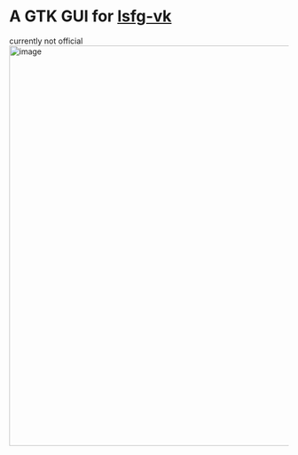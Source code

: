 # A GTK GUI for [lsfg-vk](https://github.com/PancakeTAS/lsfg-vk)
currently not official
<img width="922" height="722" alt="image" src="https://github.com/user-attachments/assets/210109fc-b0d2-4f78-b3ab-e931d40ee221" />



